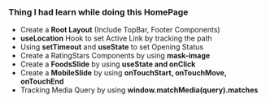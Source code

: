 ### Thing I had learn while doing this HomePage

-   Create a **Root Layout** (Include TopBar, Footer Components)
-   **useLocation** Hook to set Active Link by tracking the path
-   Using **setTimeout** and **useState** to set Opening Status
-   Create a RatingStars Components by using **mask-image**
-   Create a **FoodsSlide** by using **useState and onClick**
-   Create a **MobileSlide** by using **onTouchStart, onTouchMove, onTouchEnd**
-   Tracking Media Query by using **window.matchMedia(query).matches**
